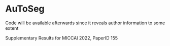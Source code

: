 # AuToSeg

Code will be available afterwards since it reveals author information to some extent

Supplementary Results for MICCAI 2022, PaperID 155
